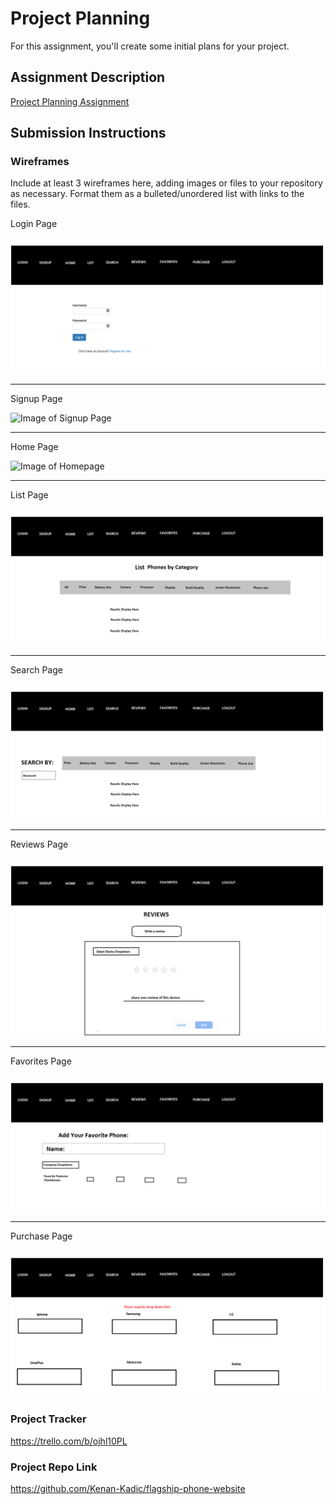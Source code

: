 # Project Planning
For this assignment, you'll create some initial plans for your project.

## Assignment Description
[Project Planning Assignment](https://education.launchcode.org/liftoff/modules/assignments/project-planning)

## Submission Instructions

### Wireframes

Include at least 3 wireframes here, adding images or files to your repository as necessary. Format them as a bulleted/unordered list with links to the files.

Login Page

![Image of Login Page](https://github.com/Kenan-Kadic/liftoff-assignments/blob/master/wireframe-images/Login%20Page.png)

----------------------------------------------------------------------------------
Signup Page

![Image of Signup Page](https://github.com/oucode2/liftoff-assignments/blob/master/wireframe-images/Signup%20Page.png)

----------------------------------------------------------------------------------
Home Page

![Image of Homepage](https://github.com/oucode2/liftoff-assignments/blob/master/wireframe-images/Home%20Page.png)

----------------------------------------------------------------------------------
List Page

![Image of List Page](https://github.com/Kenan-Kadic/liftoff-assignments/blob/master/wireframe-images/List%20Page.png)

----------------------------------------------------------------------------------
Search Page

![Image of Search Page](https://github.com/Kenan-Kadic/liftoff-assignments/blob/master/wireframe-images/Search%20Page.png)

----------------------------------------------------------------------------------
Reviews Page

![Image of Reviews Page](https://github.com/Kenan-Kadic/liftoff-assignments/blob/master/wireframe-images/Reviews%20Page.png)

----------------------------------------------------------------------------------
Favorites Page

![Image of Favorites Page](https://github.com/Kenan-Kadic/liftoff-assignments/blob/master/wireframe-images/Favorites%20Page.png)

----------------------------------------------------------------------------------
Purchase Page

![Image of Purchase Page](https://github.com/Kenan-Kadic/liftoff-assignments/blob/master/wireframe-images/Purchase%20Options.png)


### Project Tracker

https://trello.com/b/ojhl10PL

### Project Repo Link

https://github.com/Kenan-Kadic/flagship-phone-website
